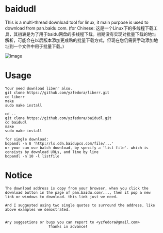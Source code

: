 # baidudl
This is a multi-thread download tool for linux, it main purpose is used to download from pan.baidu.com. (for Chinese: 这是一个Linux下的多线程下载工具，其初衷是为了用于baidu网盘的多线程下载。初期没有实现对批量下载的地址解析，可能会在以后版本添加更成熟的批量下载方式，但现在您仍需要手动添加地址到一个文件中用于批量下载。)

![image](https://github.com/yzfedora/baidudl/raw/master/demo.png)
# Usage
	Your need download liberr also.
	git clone https://github.com/yzfedora/liberr.git
	cd liberr
	make
	sudo make install

	cd ..
	git clone https://github.com/yzfedora/baidudl.git
	cd baidudl
	make
	sudo make install
	
	for single download:
	bdpandl -n 8 'http://lx.cdn.baidupcs.com/file/...'
	or your can use batch download, by specify a 'list file'. which is consists by download URLs, and line by line
	bdpandl -n 10 -l listfile
	

# Notice
	The download address is copy from your browser, when you click the
	download button in the page of pan.baidu.com/..., then it pop a new
	link or windows to download. this link just we need.
	
	And I suggested using two single quotes to surround the address, like
	above examples we demostrated.


	Any suggestions or bugs you can report to <yzfedora@gmail.com>
						Thanks in advance!
